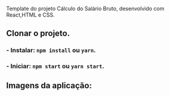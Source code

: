 Template do projeto Cálculo do Salário Bruto, desenvolvido com React,HTML e CSS.

## Clonar o projeto.

### - Instalar: `npm install` ou `yarn`.

### - Iniciar: `npm start` ou `yarn start`.

## Imagens da aplicação:
